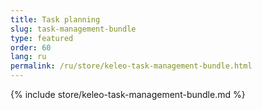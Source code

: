 ```yaml
---
title: Task planning
slug: task-management-bundle
type: featured
order: 60
lang: ru
permalink: /ru/store/keleo-task-management-bundle.html
---
```


{% include store/keleo-task-management-bundle.md %}

